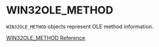 # WIN32OLE_METHOD

`WIN32OLE_METHOD` objects represent OLE method information.

[WIN32OLE_METHOD Reference](https://ruby-doc.org/stdlib-2.6/libdoc/win32ole/rdoc/WIN32OLE_METHOD.html)